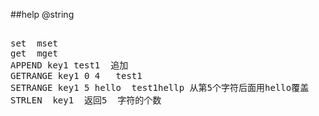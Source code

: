 ##help @string
<pre>

set  mset
get  mget
APPEND key1 test1  追加
GETRANGE key1 0 4   test1
SETRANGE key1 5 hello  test1hellp 从第5个字符后面用hello覆盖
STRLEN  key1  返回5  字符的个数

</pre>